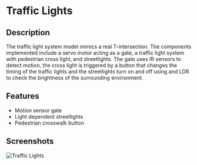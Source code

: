 # Traffic Lights

## Description
The traffic light system model mimics a real T-intersection. The  components implemented include a servo motor acting as a gate, a traffic light system with pedestrian cross light, and streetlights. The gate uses IR sensors to detect motion, the cross light is triggered by a button that changes the timing of the traffic lights and the streetlights turn on and off using and LDR to check the brightness of the surrounding environment.

## Features
* Motion sensor gate
* Light dependent streetlights
* Pedestrian crosswalk button

## Screenshots
![Traffic Lights](http://richarddang.com/images/portfolio/traffic-lights.jpg)
